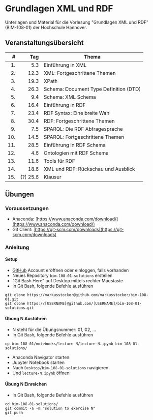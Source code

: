 # Grundlagen XML und RDF 

Unterlagen und Material für die Vorlesung "Grundlagen XML und RDF" (BIM-108-01) der Hochschule Hannover.

## Veranstaltungsübersicht 

| #  | Tag  | Thema      |
| --:| ----:| ---------- |
|1.  | 5.3  | Einführung in XML |
|2.  | 12.3 | XML: Fortgeschrittene Themen |
|3.  | 19.3 | XPath |
|4.  | 26.3 | Schema: Document Type Definition (DTD) |  
|5.  | 9.4  | Schema: XML Schema |
|6.  | 16.4 | Einführung in RDF |
|7.  | 23.4 | RDF Syntax: Eine breite Wahl |
|8.  | 30.4 | RDF: Fortgeschrittene Themen |
|9.  | 7.5  | SPARQL: Die RDF Abfragesprache |
|10. | 14.5 | SPARQL: Fortgeschrittene Themen |
|11. | 28.5 | Einführung in RDF Schema |
|12. | 4.6  | Ontologien mit RDF Schema |
|13. | 11.6 | Tools für RDF |
|14. | 18.6 | XML und RDF: Rückschau und Ausblick |
|15. | (?) 25.6 | Klausur |

## Übungen

### Voraussetzungen

* Anaconda: [https://www.anaconda.com/download/](https://www.anaconda.com/download/)
* Git Client: [https://git-scm.com/downloads](https://git-scm.com/downloads)

### Anleitung

#### Setup

* [GitHub](https://github.com) Account eröffnen oder einloggen, falls vorhanden
* Neues Repository `bim-108-01-solutions` erstellen
* "Git Bash Here" auf Desktop mittels rechter Maustaste
* In Git Bash, folgende Befehle ausführen

``` 
git clone https://markusstocker@github.com/markusstocker/bim-108-01.git
git clone https://[USERNAME]@github.com/[USERNAME]/bim-108-01-solutions.git
``` 

#### Übung N Ausführen

* N steht für die Übungsnummer: 01, 02, ...
* In Git Bash, folgende Befehle ausführen

```
cp bim-108-01/notebooks/lecture-N/lecture-N.ipynb bim-108-01-solutions/
```

* Anaconda Navigator starten
* Jupyter Notebook starten
* Nach `Desktop/bim-108-01-solutions` navigieren
* Und `lecture-N.ipynb` öffnen

#### Übung N Einreichen

* In Git Bash, folgende Befehle ausführen

```
cd bim-108-01-solutions/
git commit -a -m "solution to exercise N"
git push
```

